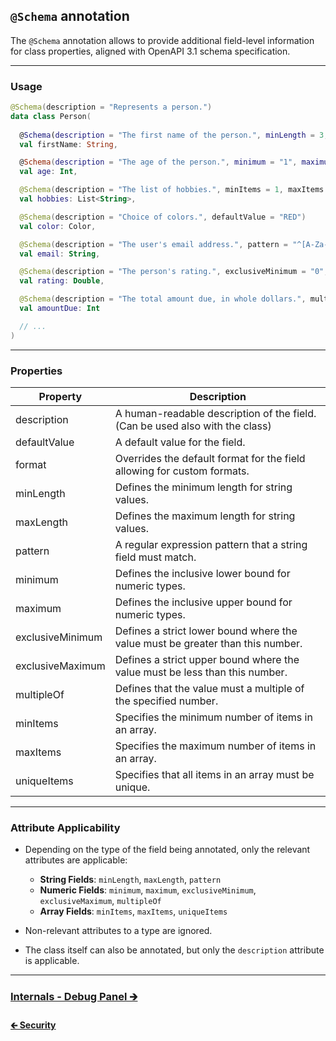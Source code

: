 ## `@Schema` annotation

The `@Schema` annotation allows to provide additional field-level information for class properties,
aligned with OpenAPI 3.1 schema specification.

---

### Usage

```kotlin
@Schema(description = "Represents a person.")
data class Person(
  
  @Schema(description = "The first name of the person.", minLength = 3, maxLength = 50)
  val firstName: String,

  @Schema(description = "The age of the person.", minimum = "1", maximum = "120")
  val age: Int,

  @Schema(description = "The list of hobbies.", minItems = 1, maxItems = 5, uniqueItems = true)
  val hobbies: List<String>,

  @Schema(description = "Choice of colors.", defaultValue = "RED")
  val color: Color,

  @Schema(description = "The user's email address.", pattern = "^[A-Za-z0-9+_.-]+@[A-Za-z0-9.-]+$")
  val email: String,

  @Schema(description = "The person's rating.", exclusiveMinimum = "0", exclusiveMaximum = "5", multipleOf = "0.5")
  val rating: Double,

  @Schema(description = "The total amount due, in whole dollars.", multipleOf = "5")
  val amountDue: Int

  // ...
)
```

---

### Properties

| Property         | Description                                                                    |
|------------------|--------------------------------------------------------------------------------|
| description      | A human-readable description of the field. (Can be used also with the class)   |
| defaultValue     | A default value for the field.                                                 |
| format           | Overrides the default format for the field allowing for custom formats.        |
| minLength        | Defines the minimum length for string values.                                  |
| maxLength        | Defines the maximum length for string values.                                  |
| pattern          | A regular expression pattern that a string field must match.                   |
| minimum          | Defines the inclusive lower bound for numeric types.                           |
| maximum          | Defines the inclusive upper bound for numeric types.                           |
| exclusiveMinimum | Defines a strict lower bound where the value must be greater than this number. |
| exclusiveMaximum | Defines a strict upper bound where the value must be less than this number.    |
| multipleOf       | Defines that the value must a multiple of the specified number.                |
| minItems         | Specifies the minimum number of items in an array.                             |
| maxItems         | Specifies the maximum number of items in an array.                             |
| uniqueItems      | Specifies that all items in an array must be unique.                           |

---

### Attribute Applicability

- Depending on the type of the field being annotated, only the relevant attributes are applicable:
    - **String Fields**: `minLength`, `maxLength`, `pattern`
    - **Numeric Fields**: `minimum`, `maximum`, `exclusiveMinimum`, `exclusiveMaximum`, `multipleOf`
    - **Array Fields**: `minItems`, `maxItems`, `uniqueItems`

- Non-relevant attributes to a type are ignored.
- The class itself can also be annotated, but only the `description` attribute is applicable.

---

### [Internals - Debug Panel 🡲](../03-internals/01-debug-panel.md)

#### [🡰 Security](07-security.md)
